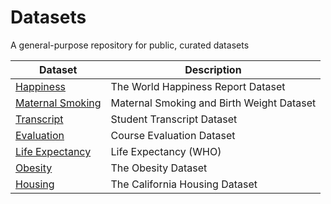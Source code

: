 # Datasets

A general-purpose repository for public, curated datasets

| Dataset | Description |
| --- | --- |
| [Happiness](happiness) | The World Happiness Report Dataset |
| [Maternal Smoking](maternal_smoking) | Maternal Smoking and Birth Weight Dataset |
| [Transcript](transcript) | Student Transcript Dataset |
| [Evaluation](evaluation) | Course Evaluation Dataset |
| [Life Expectancy](life_expectancy) | Life Expectancy (WHO) |
| [Obesity](obesity) | The Obesity Dataset |
| [Housing](housing) | The California Housing Dataset |
